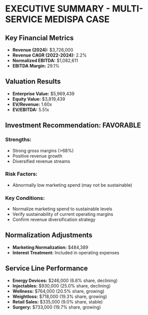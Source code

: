 
# EXECUTIVE SUMMARY - MULTI-SERVICE MEDISPA CASE

## Key Financial Metrics
- **Revenue (2024):** $3,726,000
- **Revenue CAGR (2022-2024):** 2.2%
- **Normalized EBITDA:** $1,082,611
- **EBITDA Margin:** 29.1%

## Valuation Results
- **Enterprise Value:** $5,969,439
- **Equity Value:** $3,819,439
- **EV/Revenue:** 1.60x
- **EV/EBITDA:** 5.51x

## Investment Recommendation: FAVORABLE

### Strengths:
- Strong gross margins (>68%)
- Positive revenue growth
- Diversified revenue streams

### Risk Factors:
- Abnormally low marketing spend (may not be sustainable)

### Key Conditions:
- Normalize marketing spend to sustainable levels
- Verify sustainability of current operating margins
- Confirm revenue diversification strategy

## Normalization Adjustments
- **Marketing Normalization:** $484,389
- **Interest Treatment:** Included in operating expenses

## Service Line Performance
- **Energy Devices:** $246,000 (6.6% share, declining)
- **Injectables:** $930,000 (25.0% share, declining)
- **Wellness:** $764,000 (20.5% share, growing)
- **Weightloss:** $718,000 (19.3% share, growing)
- **Retail Sales:** $335,000 (9.0% share, stable)
- **Surgery:** $733,000 (19.7% share, growing)
